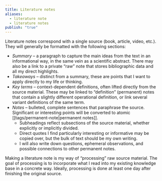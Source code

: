 ```yaml
---
title: Literature notes
aliases:
  - literature note
  - literature notes
publish: "true"
---
```

Literature notes correspond with a single source (book, article, video, etc.). They will generally be formatted with the following sections:
- *Summary* – a paragraph to capture the main ideas from the text in an informational way, in the same vein as a scientific abstract. There may also be a link to a private “raw” note that stores bibliographic data and all my direct highlights.
- *Takeaways* – distinct from a summary, these are points that I want to apply directly to my life or thinking.
- *Key terms* – context-dependent definitions, often lifted directly from the source material. These may be linked to “definition” (permanent) notes that contain a slightly different operational definition, or link several variant definitions of the same term.
- *Notes* – bulleted, complete sentences that paraphrase the source. Significant or interesting points will be converted to atomic [[tags/permanent-note|permanent notes]].
	- Subheadings reflect subsections of the source material, whether explicitly or implicitly divided.
	- Direct quotes I find particularly interesting or informative may be copied over, but the bulk of text should be my own writing.
	- I will also write down questions, ephemeral observations, and possible connections to other permanent notes.

Making a literature note is my way of “processing” raw source material. The goal of processing is to incorporate what I read into my existing knowledge base in a concrete way. Ideally, processing is done at least one day after finishing the original source.